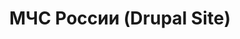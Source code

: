 ---
title: МЧС России (Drupal Site)
category: Web Desing
category_slug: f-webd f-wdev
type: gallery
image: assets/img/works/caribank/caribank_cover.jpg
gallery: assets/img/works/caribank/00_Home Caribbean Development Bank_00.png,assets/img/works/caribank/01_Home Caribbean Development Bank_01.png,assets/img/works/caribank/02_Home Caribbean Development Bank_02.png,assets/img/works/caribank/03_Home Caribbean Development Bank_03.png,assets/img/works/caribank/04_Home Caribbean Development Bank_04.png,assets/img/works/caribank/05_About Us Caribbean Development Bank.png,assets/img/works/caribank/06_Sectors & Themes Caribbean Development Bank_02.png,assets/img/works/caribank/07_Sectors & Themes Caribbean Development Bank_01.png,assets/img/works/caribank/08_Resource Library Caribbean Development Bank.png,assets/img/works/caribank/09_Programmes Caribbean Development Bank.png,assets/img/works/caribank/10_Procurement Caribbean Development Bank.png,assets/img/works/caribank/11_Policies & Strategies Caribbean Development Bank.png,assets/img/works/caribank/12_Our Work Caribbean Development Bank.png,assets/img/works/caribank/13_Non-Borrowing Members Caribbean Development Bank.png,assets/img/works/caribank/14_News & Events Caribbean Development Bank.png,assets/img/works/caribank/15_Investors Caribbean Development Bank.png,assets/img/works/caribank/16_Evaluation Caribbean Development Bank.png,assets/img/works/caribank/17_Corporate Governance Caribbean Development Bank.png,assets/img/works/caribank/18_Contact Us Caribbean Development Bank.png,assets/img/works/caribank/19_Careers Caribbean Development Bank_02.png,assets/img/works/caribank/20_Careers Caribbean Development Bank_01.png,assets/img/works/caribank/21_Borrowing Members Caribbean Development Bank.png,assets/img/works/caribank/22_Bank Organisation Caribbean Development Bank.png,assets/img/works/caribank/23_Bank History Caribbean Development Bank.png,assets/img/works/caribank/caribank_slider.gif
---